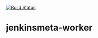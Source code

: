 [![Build Status](https://travis-ci.org/jenkinsmeta/jenkinsmeta-worker.svg?branch=master)](https://travis-ci.org/jenkinsmeta/jenkinsmeta-worker)
# jenkinsmeta-worker
